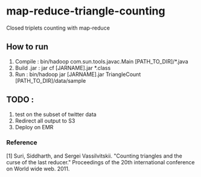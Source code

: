 # map-reduce-triangle-counting
Closed triplets counting with map-reduce

## How to run
1. Compile : bin/hadoop com.sun.tools.javac.Main \[PATH_TO_DIR\]/*.java
2. Build .jar : jar cf \[JARNAME\].jar *.class
3. Run : bin/hadoop jar \[JARNAME\].jar TriangleCount \[PATH_TO_DIR\]/data/sample


## TODO :
1. test on the subset of twitter data
2. Redirect all output to S3
3. Deploy on EMR

### Reference
[1] Suri, Siddharth, and Sergei Vassilvitskii. "Counting triangles and the curse of the last reducer." Proceedings of the 20th international conference on World wide web. 2011.
